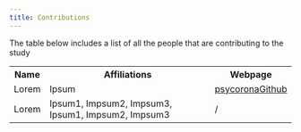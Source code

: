 ```yaml
---
title: Contributions
---
```


The table below includes a list of all the people that are contributing to the study
<table class="contribTable">
  <tr class="contribTR">
    <th class="contribTH">Name</th>
    <th class="contribTH">Affiliations</th>
    <th class="contribTH">Webpage</th>
  </tr>
  <tr class="contribTR">
    <td class="contribTD">Lorem</td>
    <td class="contribTD">Ipsum</td>
    <td class="contribTD">
        <a href="https://github.com/simabasel/psycorona.org">
            psycoronaGithub
        </a>
    </td>
  </tr>
  <tr class="contribTR">
    <td class="contribTD">Lorem</td>
    <td class="contribTD">Ipsum1, Impsum2,
                            Impsum3, Ipsum1,
                            Impsum2, Impsum3</td>
    <td class="contribTD">/</td>
  </tr>
</table>

